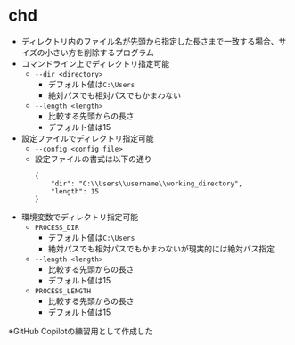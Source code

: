 # chd

- ディレクトリ内のファイル名が先頭から指定した長さまで一致する場合、サイズの小さい方を削除するプログラム
- コマンドライン上でディレクトリ指定可能
    - `--dir <directory>`
        - デフォルト値は`C:\Users`
        - 絶対パスでも相対パスでもかまわない
    - `--length <length>`
        - 比較する先頭からの長さ
        - デフォルト値は15
- 設定ファイルでディレクトリ指定可能
    - `--config <config file>`
    - 設定ファイルの書式は以下の通り
        ```
        {
            "dir": "C:\\Users\\username\\working_directory",
            "length": 15
        }
        ```
- 環境変数でディレクトリ指定可能
    - `PROCESS_DIR`
        - デフォルト値は`C:\Users`
        - 絶対パスでも相対パスでもかまわないが現実的には絶対パス指定
    - `--length <length>`
        - 比較する先頭からの長さ
        - デフォルト値は15
   - `PROCESS_LENGTH`
        - 比較する先頭からの長さ
        - デフォルト値は15


※GitHub Copilotの練習用として作成した
